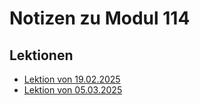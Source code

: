 # Notizen zu Modul 114

## Lektionen
- [Lektion von 19.02.2025](/M114/docs/19-02-2025/page.md)
- [Lektion von 05.03.2025](/M114/docs/05-03-2025/page.md)
